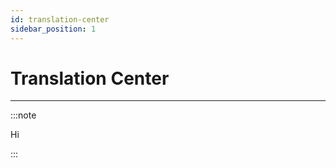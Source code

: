 ```yaml
---
id: translation-center
sidebar_position: 1
---
```


# Translation Center

---------------

:::note

Hi

:::